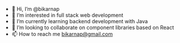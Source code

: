- 👋 Hi, I’m @bikarnap
- 👀 I’m interested in full stack web development
- 🌱 I’m currently learning backend development with Java
- 💞️ I’m looking to collaborate on component libraries based on React
- 📫 How to reach me bikarnap@gmail.com

<!---
bikarnap/bikarnap is a ✨ special ✨ repository because its `README.md` (this file) appears on your GitHub profile.
You can click the Preview link to take a look at your changes.
--->
